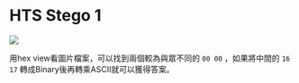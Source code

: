 # **HTS Stego 1**
![](https://i.imgur.com/fEkmJtA.png)

用hex view看圖片檔案，可以找到兩個較為與眾不同的 `00 00` ，如果將中間的 `16 17` 轉成Binary後再轉乘ASCII就可以獲得答案。